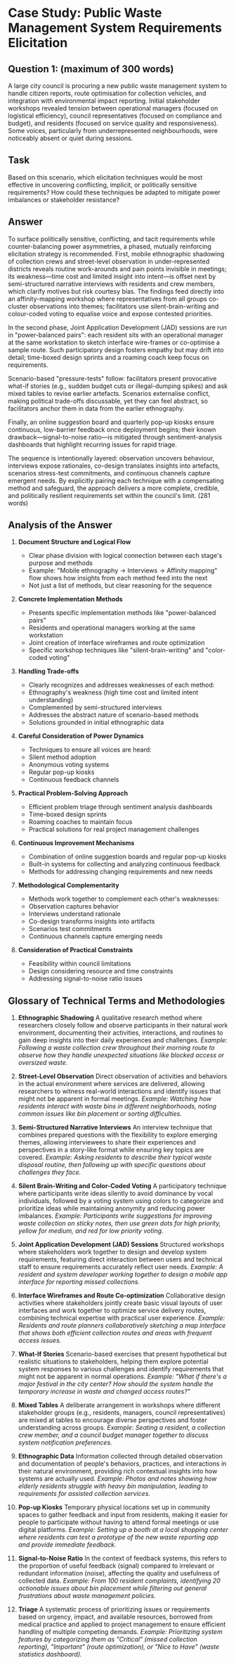 # Case Study: Public Waste Management System Requirements Elicitation

## Question 1: (maximum of 300 words)

A large city council is procuring a new public waste management system to handle citizen reports, route optimisation for collection vehicles, and integration with environmental impact reporting. Initial stakeholder workshops revealed tension between operational managers (focused on logistical efficiency), council representatives (focused on compliance and budget), and residents (focused on service quality and responsiveness). Some voices, particularly from underrepresented neighbourhoods, were noticeably absent or quiet during sessions.

## Task

Based on this scenario, which elicitation techniques would be most effective in uncovering conflicting, implicit, or politically sensitive requirements? How could these techniques be adapted to mitigate power imbalances or stakeholder resistance?

## Answer

To surface politically sensitive, conflicting, and tacit requirements while counter-balancing power asymmetries, a phased, mutually reinforcing elicitation strategy is recommended. First, mobile ethnographic shadowing of collection crews and street-level observation in under-represented districts reveals routine work-arounds and pain points invisible in meetings; its weakness—time cost and limited insight into intent—is offset next by semi-structured narrative interviews with residents and crew members, which clarify motives but risk courtesy bias. The findings feed directly into an affinity-mapping workshop where representatives from all groups co-cluster observations into themes; facilitators use silent-brain-writing and colour-coded voting to equalise voice and expose contested priorities.

In the second phase, Joint Application Development (JAD) sessions are run in "power-balanced pairs": each resident sits with an operational manager at the same workstation to sketch interface wire-frames or co-optimise a sample route. Such participatory design fosters empathy but may drift into detail; time-boxed design sprints and a roaming coach keep focus on requirements.

Scenario-based "pressure-tests" follow: facilitators present provocative what-if stories (e.g., sudden budget cuts or illegal-dumping spikes) and ask mixed tables to revise earlier artefacts. Scenarios externalise conflict, making political trade-offs discussable, yet they can feel abstract, so facilitators anchor them in data from the earlier ethnography.

Finally, an online suggestion board and quarterly pop-up kiosks ensure continuous, low-barrier feedback once deployment begins; their known drawback—signal-to-noise ratio—is mitigated through sentiment-analysis dashboards that highlight recurring issues for rapid triage.

The sequence is intentionally layered: observation uncovers behaviour, interviews expose rationales, co-design translates insights into artefacts, scenarios stress-test commitments, and continuous channels capture emergent needs. By explicitly pairing each technique with a compensating method and safeguard, the approach delivers a more complete, credible, and politically resilient requirements set within the council's limit.
(281 words)

## Analysis of the Answer

1. **Document Structure and Logical Flow**

   - Clear phase division with logical connection between each stage's purpose and methods
   - Example: "Mobile ethnography → Interviews → Affinity mapping" flow shows how insights from each method feed into the next
   - Not just a list of methods, but clear reasoning for the sequence

2. **Concrete Implementation Methods**

   - Presents specific implementation methods like "power-balanced pairs"
   - Residents and operational managers working at the same workstation
   - Joint creation of interface wireframes and route optimization
   - Specific workshop techniques like "silent-brain-writing" and "color-coded voting"

3. **Handling Trade-offs**

   - Clearly recognizes and addresses weaknesses of each method:
   - Ethnography's weakness (high time cost and limited intent understanding)
   - Complemented by semi-structured interviews
   - Addresses the abstract nature of scenario-based methods
   - Solutions grounded in initial ethnographic data

4. **Careful Consideration of Power Dynamics**

   - Techniques to ensure all voices are heard:
   - Silent method adoption
   - Anonymous voting systems
   - Regular pop-up kiosks
   - Continuous feedback channels

5. **Practical Problem-Solving Approach**

   - Efficient problem triage through sentiment analysis dashboards
   - Time-boxed design sprints
   - Roaming coaches to maintain focus
   - Practical solutions for real project management challenges

6. **Continuous Improvement Mechanisms**

   - Combination of online suggestion boards and regular pop-up kiosks
   - Built-in systems for collecting and analyzing continuous feedback
   - Methods for addressing changing requirements and new needs

7. **Methodological Complementarity**

   - Methods work together to complement each other's weaknesses:
   - Observation captures behavior
   - Interviews understand rationale
   - Co-design transforms insights into artifacts
   - Scenarios test commitments
   - Continuous channels capture emerging needs

8. **Consideration of Practical Constraints**
   - Feasibility within council limitations
   - Design considering resource and time constraints
   - Addressing signal-to-noise ratio issues

## Glossary of Technical Terms and Methodologies

1. **Ethnographic Shadowing**
   A qualitative research method where researchers closely follow and observe participants in their natural work environment, documenting their activities, interactions, and routines to gain deep insights into their daily experiences and challenges.
   _Example: Following a waste collection crew throughout their morning route to observe how they handle unexpected situations like blocked access or oversized waste._

2. **Street-Level Observation**
   Direct observation of activities and behaviors in the actual environment where services are delivered, allowing researchers to witness real-world interactions and identify issues that might not be apparent in formal meetings.
   _Example: Watching how residents interact with waste bins in different neighborhoods, noting common issues like bin placement or sorting difficulties._

3. **Semi-Structured Narrative Interviews**
   An interview technique that combines prepared questions with the flexibility to explore emerging themes, allowing interviewees to share their experiences and perspectives in a story-like format while ensuring key topics are covered.
   _Example: Asking residents to describe their typical waste disposal routine, then following up with specific questions about challenges they face._

4. **Silent Brain-Writing and Color-Coded Voting**
   A participatory technique where participants write ideas silently to avoid dominance by vocal individuals, followed by a voting system using colors to categorize and prioritize ideas while maintaining anonymity and reducing power imbalances.
   _Example: Participants write suggestions for improving waste collection on sticky notes, then use green dots for high priority, yellow for medium, and red for low priority voting._

5. **Joint Application Development (JAD) Sessions**
   Structured workshops where stakeholders work together to design and develop system requirements, featuring direct interaction between users and technical staff to ensure requirements accurately reflect user needs.
   _Example: A resident and system developer working together to design a mobile app interface for reporting missed collections._

6. **Interface Wireframes and Route Co-optimization**
   Collaborative design activities where stakeholders jointly create basic visual layouts of user interfaces and work together to optimize service delivery routes, combining technical expertise with practical user experience.
   _Example: Residents and route planners collaboratively sketching a map interface that shows both efficient collection routes and areas with frequent access issues._

7. **What-If Stories**
   Scenario-based exercises that present hypothetical but realistic situations to stakeholders, helping them explore potential system responses to various challenges and identify requirements that might not be apparent in normal operations.
   _Example: "What if there's a major festival in the city center? How should the system handle the temporary increase in waste and changed access routes?"_

8. **Mixed Tables**
   A deliberate arrangement in workshops where different stakeholder groups (e.g., residents, managers, council representatives) are mixed at tables to encourage diverse perspectives and foster understanding across groups.
   _Example: Seating a resident, a collection crew member, and a council budget manager together to discuss system notification preferences._

9. **Ethnographic Data**
   Information collected through detailed observation and documentation of people's behaviors, practices, and interactions in their natural environment, providing rich contextual insights into how systems are actually used.
   _Example: Photos and notes showing how elderly residents struggle with heavy bin manipulation, leading to requirements for assisted collection services._

10. **Pop-up Kiosks**
    Temporary physical locations set up in community spaces to gather feedback and input from residents, making it easier for people to participate without having to attend formal meetings or use digital platforms.
    _Example: Setting up a booth at a local shopping center where residents can test a prototype of the new waste reporting app and provide immediate feedback._

11. **Signal-to-Noise Ratio**
    In the context of feedback systems, this refers to the proportion of useful feedback (signal) compared to irrelevant or redundant information (noise), affecting the quality and usefulness of collected data.
    _Example: From 100 resident complaints, identifying 20 actionable issues about bin placement while filtering out general frustrations about waste management policies._

12. **Triage**
    A systematic process of prioritizing issues or requirements based on urgency, impact, and available resources, borrowed from medical practice and applied to project management to ensure efficient handling of multiple competing demands.
    _Example: Prioritizing system features by categorizing them as "Critical" (missed collection reporting), "Important" (route optimization), or "Nice to Have" (waste statistics dashboard)._
